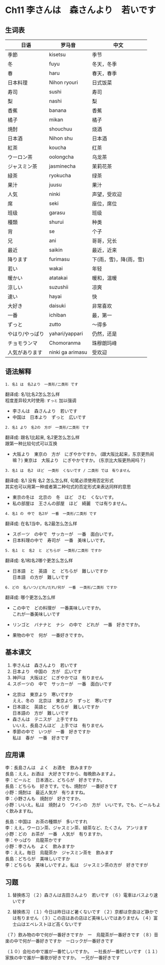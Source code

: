 # Ch11 李さんは　森さんより　若いです
## 生词表
| 日语 | 罗马音 | 中文 |
| ---- | ---- | ---- |
| 季節 | kisetsu | 季节 |
| 冬 | fuyu | 冬天，冬季 |
| 春 | haru | 春天，春季 |
| 日本料理 | Nihon ryouri | 日式饭菜 |
| 寿司 | sushi | 寿司 |
| 梨 | nashi | 梨 |
| 香蕉 | banana | 香蕉 |
| 橘子 | mikan | 橘子 |
| 焼酎 | shouchuu | 烧酒 |
| 日本酒 | Nihon shu | 日本酒 |
| 紅茶 | koucha | 红茶 |
| ウーロン茶 | oolongcha | 乌龙茶 |
| ジャスミン茶 | jasminecha | 茉莉花茶 |
| 緑茶 | ryokucha | 绿茶 |
| 果汁 | juusu | 果汁 |
| 人気 | ninki | 声望，受欢迎 |
| 席 | seki | 座位，席位 |
| 班级 | garasu | 班级  |
| 種類 | shurui | 种类 |
| 背 | se | 个子 |
| 兄 | ani | 哥哥，兄长 |
| 最近 | saikin | 最近，近来 |
| 降ります | furimasu | 下(雨，雪)，降(雨，雪) |
| 若い | wakai | 年轻 |
| 暖かい | atatakai | 暖和，温暖 |
| 涼しい | suzushii | 凉爽 |
| 速い | hayai | 快 |
| 大好き | daisuki | 非常喜欢 |
| 一番 | ichiban | 最，第一 |
| ずっと | zutto | ～得多 |
| やはり/やっぱり | yahari/yappari | 仍然，还是 |
| チョモランマ | Chomoranma | 珠穆朗玛峰 |
| 人気があります | ninki ga arimasu | 受欢迎  |

## 语法解释
```
1. 名1 は　名2より　一类形/二类形 です
```
翻译成: 名1比名2怎么怎么样  
程度差异较大时使用: `ずっと` 加以强调   
- 李さんは　森さんより　若いです
- 中国は　日本より　ずっと　広いです

```
2. 名1 より　名2の　方が　一类形/二类形 です
```
翻译成: 跟名1比起来, 名2更怎么怎么样   
跟第一种比较句式可以互换    
- 大阪より　東京の　方が　にぎやかですか。    (跟大阪比起来，东京更热闹嘛？)
    東京は　大阪より　にぎやかですか。      (东京比大阪更热闹吗？)

```
3. 名1 は　名2　ほど　一类形　くないです / 二类形 では　有りません
```
翻译成: 名1 没有 名2 怎么怎么样, 句尾必须使用否定形式   
其实也可以用第一种或者第二种句式的否定形式来表达同样的意思  
- 東京の冬は　北京の　冬　ほど　さむ　くないです。
- 私の部屋は　王さんの部屋　ほど　綺麗　では有りません。

```
4. 名1 の　中で　名2が　一番　一类形/二类形 です
```
翻译成: 在名1当中，名2最怎么怎么样      
- スポーツ　の中で　サッカーが　一番　面白いです。      
- 日本料理の中で　寿司が　一番　美味しいです。  

```
5. 名1　と　名2　と　どちらが　一类形/二类形 ですか
```
翻译成: 名1和名2哪个更怎么怎么样        
- 日本語　と　英語　と　どちらが　難しいですか      
    日本語　の方が　難しいです  

```
6. どの　名/いつ/どれ/だれ/何が　一番　一类形/二类形 ですか
```
翻译成: 哪个更怎么怎么样    
- この中で　どの料理が　一番美味しいですか。    
    これが一番美味しいです  

- リンゴと　バナナと　ナシ　の中で　どれが　一番　好きですか。  
- 果物の中で　何が　一番好きですか。    

## 基本课文
1. 李さんは　森さんより　若いです
2. 日本より　中国の　方が　広いです
3. 神戸は　大阪ほど　にぎやかでは　有りません
4. スポーツの　中で　サッカーが　一番　面白いです

- 北京は　東京より　寒いですか      
    ええ、冬の　北京は　東京より　ずっと　寒いです  
- 日本語と　英語と　どちらが　難しいですか  
    日本語の　方が　難しいです  
- 森さんは　テニスが　上手ですね        
    いいえ、長島さんほど　上手では　有りません  
- 季節の中で　いつが　一番　好きですか  
    私は　春が　一番　好きです  

## 应用课
李：長島さんは　よく　お酒を　飲みますか    
長島：ええ。お酒は　大好きですから、毎晩飲みますよ。    
李：ビールと　日本酒と、どちらが　好きですか。  
長島：どちらも　好きです。でも、焼酎が　一番好きです    
小野：焼酎は　最近人気が　有りますね。  
李：小野さんも　焼酎が　好きですか。    
小野：いいえ。私は　焼酎より　ワインの　方が　いいです。でも、ビールもよく飲みますね。  

長島：中国は　お茶の種類が　多いですれ  
李：ええ。ウーロン茶、ジャスミン茶、緑茶など、たくさん　アンリます  
小野：どの　お茶が　一番　人気が　有りますか。  
李：やっぱり　烏龍茶かです  
小野：李さんも　よく　飲みますか    
李：ええ。毎日　烏龍茶か　ジャスミン茶を　飲みます  
長島：どちらが　美味しいですか  
李：どちらも　美味しいですよ。私は　ジャスミン茶の方が　好きですが  

## 习题
1. 替换练习
（２）森さんは吉田さんより　若いです
（６）電車はバスより速いです

3. 替换练习
（１）今日は昨日ほど暑くないです
（２）京都は奈良ほど静かでは有りません
（３）この店はあの店ほど美味しいではありません
（４）富士山はエベレストほど高くないです

（７）飲み物の中で何が一番好きですか　ー　烏龍茶が一番好きです
（８）音楽の中で何が一番好きですか　ーロックが一番好きです

（１０）会社の中で誰が一番忙しいですか。　ー社長が一番忙しいです
（１１）家族の中で誰が一番歌が好きですか。　ー兄が一番好きです


